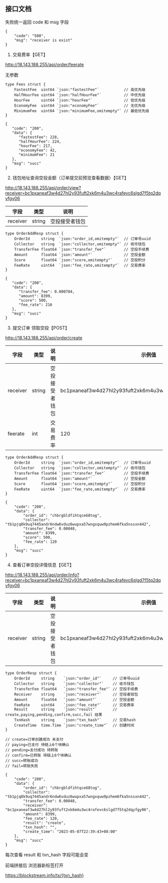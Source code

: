## 接口文档

失败统一返回 code 和 msg 字段
```
{
    "code": "500",
    "msg": "receiver is exist"
}
```


1. 交易费率【GET】

http://18.143.188.255/api/order/feerate

无参数

```
type Fees struct {
	FastestFee  uint64 `json:"fastestFee"`           // 高优先级
	HalfHourFee uint64 `json:"halfHourFee"`          // 中优先级
	HourFee     uint64 `json:"hourFee"`              // 低优先级
	EconomyFee  uint64 `json:"economyFee"`           // 无优先级
	MinimumFee  uint64 `json:"minimumFee,omitempty"` // 最低优先级
}

{
   "code": "200",
   "data": {
      "fastestFee": 228,
      "halfHourFee": 224,
      "hourFee": 217,
      "economyFee": 42,
      "minimumFee": 21
   },
   "msg": "succ"
}
```


2. 钱包地址查询空投金额（订单提交前预览查看数据）【GET】

http://18.143.188.255/api/order/view?receiver=bc1pxaneaf3w4d27hl2y93fuft2xk6m4u3wc4rafevc6slgd7f5tq2dqyfgy06

| 字段     | 类型   | 说明           |
| -------- | ------ | -------------- |
| receiver | string | 空投接受者钱包 |

```
type OrderAddResp struct {
	OrderId     string  `json:"order_id,omitempty"`  // 订单号uuid
	Collector   string  `json:"collector,omitempty"` // 收币钱包
	TransferFee float64 `json:"transfer_fee"`        // 空投手续费
	Amount      float64 `json:"amount"`              // 空投金额
	Score       float64 `json:"score,omitempty"`     // 空投积分
	FeeRate     uint64  `json:"fee_rate,omitempty"`  // 交易费率
}

{
   "code": "200",
   "data": {
      "transfer_fee": 0.000784,
      "amount": 8399,
      "score": 500,
      "fee_rate": 216
   },
   "msg": "succ"
}
```


3. 提交订单 领取空投【POST】

http://18.143.188.255/api/order/create

| 字段     | 类型   | 说明           | 示例值                                                       |
| -------- | ------ | -------------- | ------------------------------------------------------------ |
| receiver | string | 空投接受者钱包 | bc1pxaneaf3w4d27hl2y93fuft2xk6m4u3wc4rafevc6slgd7f5tq2dqyfgy06 |
| feerate  | int    | 交易费率       | 120                                                          |


```
type OrderAddResp struct {
	OrderId     string  `json:"order_id,omitempty"`  // 订单号uuid
	Collector   string  `json:"collector,omitempty"` // 收币钱包
	TransferFee float64 `json:"transfer_fee"`        // 空投手续费
	Amount      float64 `json:"amount"`              // 空投金额
	Score       float64 `json:"score,omitempty"`     // 空投积分
	FeeRate     uint64  `json:"fee_rate,omitempty"`  // 交易费率
}

{
    "code": "200",
    "data": {
        "order_id": "chbrgbldfihtqce68tog",
        "collector": "tb1pjq8k9uq7445andr6ndw6vduz6wupxa57wngxquw9pzhem6fka5nssxn442",
        "transfer_fee": 0.00048,
        "amount": 8399,
        "score": 500,
        "fee_rate": 120
    },
    "msg": "succ"
}
```

4. 查看订单空投详情信息【GET】

http://18.143.188.255/api/order/info?receiver=bc1pxaneaf3w4d27hl2y93fuft2xk6m4u3wc4rafevc6slgd7f5tq2dqyfgy06

| 字段     | 类型   | 说明           | 示例值                                                       |
| -------- | ------ | -------------- | ------------------------------------------------------------ |
| receiver | string | 空投接受者钱包 | bc1pxaneaf3w4d27hl2y93fuft2xk6m4u3wc4rafevc6slgd7f5tq2dqyfgy06 |


```
type OrderResp struct {
	OrderId     string    `json:"order_id"`     // 订单号uuid
	Collector   string    `json:"collector"`    // 收币钱包
	TransferFee float64   `json:"transfer_fee"` // 空投手续费
	Receiver    string    `json:"receiver"`     // 空投者钱包
	Amount      float64   `json:"amount"`       // 空投金额
	FeeRate     uint64    `json:"fee_rate"`     // 交易费率
	Result      string    `json:"result"`       // create,paying,pending,confirm,succ,fail 结果
	TxnHash     string    `json:"txn_hash"`     // 交易hash
	CreateTime  time.Time `json:"create_time"`  // 创建时间
}

// create=订单创建成功 未支付
// paying=已支付 待链上6个块确认
// pending=支付成功 待转账
// confirm=已转账 待链上6个块确认
// succ=转账成功
// fail=转账失败

{
    "code": "200",
    "data": {
        "order_id": "chbrgbldfihtqce68tog",
        "collector": "tb1pjq8k9uq7445andr6ndw6vduz6wupxa57wngxquw9pzhem6fka5nssxn442",
        "transfer_fee": 0.00048,
        "receiver": "bc1pxaneaf3w4d27hl2y93fuft2xk6m4u3wc4rafevc6slgd7f5tq2dqyfgy06",
        "amount": 8399,
        "fee_rate": 120,
        "result": "create",
        "txn_hash": "",
        "create_time": "2023-05-07T22:39:43+08:00"
    },
    "msg": "succ"
}
```

每次查看 result 和 txn_hash 字段可能会变

前端拼接后 浏览器新标签打开

https://blockstream.info/tx/{txn_hash}
